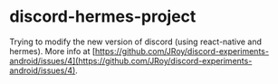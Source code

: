 # discord-hermes-project
Trying to modify the new version of discord (using react-native and hermes). More info at [https://github.com/JRoy/discord-experiments-android/issues/4](https://github.com/JRoy/discord-experiments-android/issues/4).

